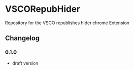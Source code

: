 # VSCORepubHider
Repository for the VSCO republishes hider chrome Extension

## Changelog
### 0.1.0
* draft version
